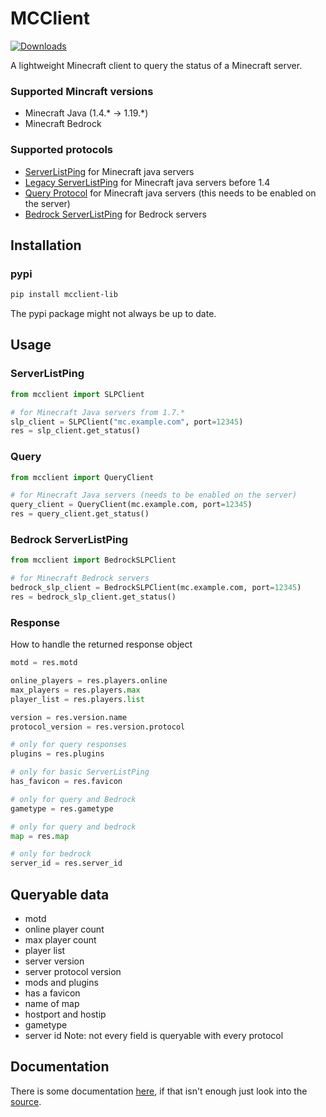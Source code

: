 # MCClient
[![Downloads](https://static.pepy.tech/badge/mcclient-lib)](https://pepy.tech/project/mcclient-lib)

A lightweight Minecraft client to query the status of a Minecraft server.

### Supported Mincraft versions
* Minecraft Java (1.4.* -> 1.19.*)
* Minecraft Bedrock

### Supported protocols
* [ServerListPing](https://wiki.vg/Server_List_Ping "wiki.vg/Server_List_Ping") for Minecraft java servers
* [Legacy ServerListPing](https://wiki.vg/Server_List_Ping#1.4_to_1.5 "wiki.vg/Server_List_Ping#1.4_to_1.5") for Minecraft java servers before 1.4
* [Query Protocol](https://wiki.vg/Query "wiki.vg/Query") for Minecraft java servers (this needs to be enabled on the server)
* [Bedrock ServerListPing](https://wiki.vg/Raknet_Protocol#Unconnected_Ping "wiki.vg/Raknet_Protocol#Unconnected_Ping") for Bedrock servers

## Installation
### pypi
```bash
pip install mcclient-lib
```
The pypi package might not always be up to date.

## Usage
### ServerListPing
```python
from mcclient import SLPClient

# for Minecraft Java servers from 1.7.*
slp_client = SLPClient("mc.example.com", port=12345)
res = slp_client.get_status()
 ```
### Query
```python
from mcclient import QueryClient

# for Minecraft Java servers (needs to be enabled on the server)
query_client = QueryClient(mc.example.com, port=12345)
res = query_client.get_status()
```

### Bedrock ServerListPing
```python
from mcclient import BedrockSLPClient

# for Minecraft Bedrock servers
bedrock_slp_client = BedrockSLPClient(mc.example.com, port=12345)
res = bedrock_slp_client.get_status()
```

### Response
How to handle the returned response object
```python
motd = res.motd

online_players = res.players.online
max_players = res.players.max
player_list = res.players.list

version = res.version.name
protocol_version = res.version.protocol

# only for query responses
plugins = res.plugins

# only for basic ServerListPing
has_favicon = res.favicon

# only for query and Bedrock
gametype = res.gametype

# only for query and bedrock
map = res.map

# only for bedrock
server_id = res.server_id
```

## Queryable data
* motd
* online player count
* max player count
* player list
* server version
* server protocol version
* mods and plugins
* has a favicon
* name of map
* hostport and hostip
* gametype
* server id
Note: not every field is queryable with every protocol

## Documentation
There is some documentation [here](https://github.com/Sch8ill/MCClient-lib/blob/master/docs.md "/docs.md"), if that isn't enough just look into the [source](https://github.com/Sch8ill/MCClient-lib "github.com/Sch8ill/MCClient-lib").